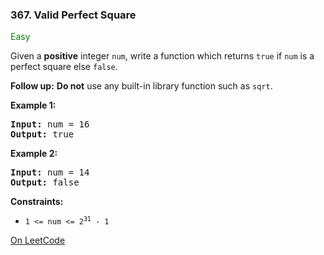 ### 367. Valid Perfect Square

<span style="color:green">Easy</span>

Given a __positive__ integer `num`, write a function 
which returns `true` if `num` is a perfect square else `false`.

__Follow up:__ 
__Do not__ use any built-in library function such as `sqrt`.

__Example 1:__
<pre>
<b>Input:</b> num = 16
<b>Output:</b> true
</pre>

__Example 2:__
<pre>
<b>Input:</b> num = 14
<b>Output:</b> false
</pre>

__Constraints:__
* <code>1 <= num <= 2<sup>31</sup> - 1</code>

[On LeetCode](https://leetcode.com/problems/valid-perfect-square/)
